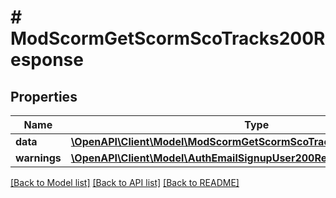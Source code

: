 # # ModScormGetScormScoTracks200Response

## Properties

Name | Type | Description | Notes
------------ | ------------- | ------------- | -------------
**data** | [**\OpenAPI\Client\Model\ModScormGetScormScoTracks200ResponseData**](ModScormGetScormScoTracks200ResponseData.md) |  |
**warnings** | [**\OpenAPI\Client\Model\AuthEmailSignupUser200ResponseWarningsInner[]**](AuthEmailSignupUser200ResponseWarningsInner.md) |  | [optional]

[[Back to Model list]](../../README.md#models) [[Back to API list]](../../README.md#endpoints) [[Back to README]](../../README.md)
